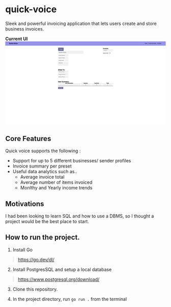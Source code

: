 # quick-voice
Sleek and powerful invoicing application that lets users create and store business invoices. 

**Current UI**
![Alt text](image.png)

## Core Features
Quick voice supports the following :
- Support for up to 5 different businesses/ sender profiles
- Invoice summary per preset
- Useful data analytics such as..
    - Average invoice total 
    - Average number of items invoiced
    - Monlthy and Yearly income trends

## Motivations
I had been looking to learn SQL and how to use a DBMS, so I thought a project would be the best place to start.

## How to run the project.
1. Install Go
> https://go.dev/dl/

2. Install PostgresSQL and setup a local database
> https://www.postgresql.org/download/

3. Clone this repository.

4. In the project directory, run `go run .` from the terminal
